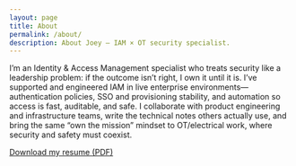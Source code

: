 ```yaml
---
layout: page
title: About
permalink: /about/
description: About Joey — IAM × OT security specialist.
---
```


I’m an Identity & Access Management specialist who treats security like a leadership problem: if the outcome isn’t right, I own it until it is. I’ve supported and engineered IAM in live enterprise environments—authentication policies, SSO and provisioning stability, and automation so access is fast, auditable, and safe. I collaborate with product engineering and infrastructure teams, write the technical notes others actually use, and bring the same “own the mission” mindset to OT/electrical work, where security and safety must coexist.

[Download my resume (PDF)](/assets/docs/Resume_Joseph_Smith_IAM.pdf)
